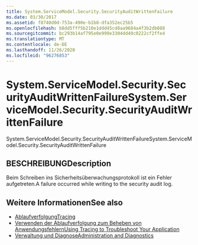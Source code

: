 ```yaml
---
title: System.ServiceModel.Security.SecurityAuditWrittenFailure
ms.date: 03/30/2017
ms.assetid: f8740d0d-753a-490e-b1b8-dfa352ec25b5
ms.openlocfilehash: b8dd5fff5b210e1ddd45cd8aa9684a4f3b2db088
ms.sourcegitcommit: bc293b14af795e0e999e3304dd40c0222cf2ffe4
ms.translationtype: MT
ms.contentlocale: de-DE
ms.lasthandoff: 11/26/2020
ms.locfileid: "96276853"
---
```

# <a name="systemservicemodelsecuritysecurityauditwrittenfailure"></a><span data-ttu-id="250bf-102">System.ServiceModel.Security.SecurityAuditWrittenFailure</span><span class="sxs-lookup"><span data-stu-id="250bf-102">System.ServiceModel.Security.SecurityAuditWrittenFailure</span></span>

<span data-ttu-id="250bf-103">System.ServiceModel.Security.SecurityAuditWrittenFailure</span><span class="sxs-lookup"><span data-stu-id="250bf-103">System.ServiceModel.Security.SecurityAuditWrittenFailure</span></span>  
  
## <a name="description"></a><span data-ttu-id="250bf-104">BESCHREIBUNG</span><span class="sxs-lookup"><span data-stu-id="250bf-104">Description</span></span>  

 <span data-ttu-id="250bf-105">Beim Schreiben ins Sicherheitsüberwachungsprotokoll ist ein Fehler aufgetreten.</span><span class="sxs-lookup"><span data-stu-id="250bf-105">A failure occurred while writing to the security audit log.</span></span>  
  
## <a name="see-also"></a><span data-ttu-id="250bf-106">Weitere Informationen</span><span class="sxs-lookup"><span data-stu-id="250bf-106">See also</span></span>

- [<span data-ttu-id="250bf-107">Ablaufverfolgung</span><span class="sxs-lookup"><span data-stu-id="250bf-107">Tracing</span></span>](index.md)
- [<span data-ttu-id="250bf-108">Verwenden der Ablaufverfolgung zum Beheben von Anwendungsfehlern</span><span class="sxs-lookup"><span data-stu-id="250bf-108">Using Tracing to Troubleshoot Your Application</span></span>](using-tracing-to-troubleshoot-your-application.md)
- [<span data-ttu-id="250bf-109">Verwaltung und Diagnose</span><span class="sxs-lookup"><span data-stu-id="250bf-109">Administration and Diagnostics</span></span>](../index.md)
